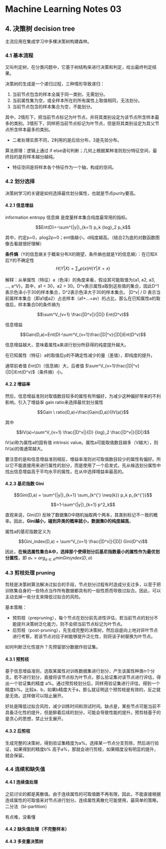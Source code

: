 # Machine Learning Notes 03


## 4. 决策树 decision tree

主流应用在集成学习中多棵决策树构建森林。

### 4.1 基本流程

又叫判定树，在分类问题中，它基于树结构来进行决策和判定，给出最终判定结果。

决策树的生成是一个递归过程，三种情形导致递归：

1. 当前节点包含的样本全属于同一类别，无需划分。
2. 当前属性集为空，或全样本所在的所有属性上取值相同，无法划分。
3. 当前节点包含的样本集合为空，不能划分。

其中，2情形下，把当前节点标记为叶节点，并将其类别设定为该节点所含样本最多的类别。3情形下，同样把当前节点标记为叶节点，但是将其类别设定为其父节点所含样本最多的类别。

* 二者处理实质不同，2利用的是后验分布，3是先验分布。

算法原理：逻辑上通过 if else语句判断；几何上根据某种准则划分特征空间，最终目的是将样本越分越纯。

* 特征空间是将样本各个特征作为一个轴，构成的空间。

### 4.2 划分选择

决策树学习的关键是如何选择最优划分属性，也就是节点purity要高。

#### 4.2.1 信息增益

information entropy 信息熵 是度量样本集合纯度最常用的指标。

$$Ent(D)=-\sum^{|y|}_{k=1} p_k {log}_2 p_k$$

其中，约定p=0，plog2p=0；ent值越小，d纯度越高。（结合2为底的对数函数图像去看就很好理解）

**条件熵**（Y的信息熵关于概率分布X的期望，条件熵也就是Y的信息熵）：在已知X后Y的不确定性
$$H(Y|X) = \sum_x p(x) H(Y|X=x)$$

解释：从单属性（特征）a（色泽）的角度来看，假设其可能取值为{a1, a2, a3, ..., a^V}，其中，a1 < 30，a2 > 30。D^v表示属性a取到这些值的集合，因此D^1表示色泽小于30的样本集合，D^2表示色泽大于30的样本集合。 |D^v| / D 表示当前属样本集合（即a1或a2）占总样本（a1+...+av）的占比，那么在已知属性a的取值后，样本集合D的条件熵为

$$\sum^V_{v=1} \frac{|D^v|}{|D|} Ent(D^v)$$

信息增益

$$Gain(D,a)=Ent(D)-\sum^V_{v=1}\frac{|D|^v}{|D|}Ent(D^v)$$

信息增益越大，意味着属性a来进行划分所获得的纯度提升越大。

在已知属性（特征）a的取值后y的不确定性减少的量（差值），即纯度的提升。

通常前者值 $Ent(D)$（信息熵）大，后者值 $\sum^V_{v=1}\frac{|D|^v}{|D|}Ent(D^v)$（条件熵）小。

#### 4.2.2 增益率

然后，信息增益准则对取值数目较多的属性有所偏好，为减少这种偏好带来的不利影响，引入了增益率 gain ratio来选择最优划分属性

$$Gain \ ratio(D,a)=\frac{Gain(D,a)}{IV(a)}$$

其中

$$IV(a)=\sum^V_{v=1} \frac{|D^v|}{D} {log}_2 \frac{|D^v|}{|D|}$$

IV(a)称为属性a的固有值 intrinsic value。属性a可能取值数目越多（V越大），则IV(a)的值通常越大。

要注意的是和信息增益准则相反，增益率准则对可取值数目较少的属性有偏好。所以它不能直接用来进行属性的划分，而是使用了一个启发式，先从候选划分属性中找出信息增益高于平均水平的属性，在从中选择增益率最高的。

#### 4.2.3 基尼指数 Gini

$$Gini(D,a) = \sum^{|y|}_{k=1}  \sum_{k^{'} \neq{k}} p_k p_{k^{'}}$$

$$=1-\sum^{|y|}_{k=1} p^2_k$$

直观来说，Gini(D) 反映了数据集D中随机抽取两个两本，其类别标记不一致的概率。因此，**Gini越小，碰到异类的概率就小，数据集D的纯度越高**。

属性a的基尼指数定义为

$$Gini_index(D,a) = \sum^V_{v=1} \frac{|D^v|}{|D|} Gini(D^v)$$

因此，**在候选属性集合A中，选择那个使得划分后基尼指数最小的属性作为最优划分属性**，即 $a_* = arg_{a \in A} min Gini_index(D,a)$

### 4.3 剪枝处理 pruning

剪枝是决策树算法解决过拟合的手段，节点划分过程有时造成分支过多，以至于把训练集自身的一些特点当作所有数据都具有的一般性质而导致过拟合。因此，可以主动去掉一些分支来降低过拟合的风险。

基本策略：

* 预剪枝（prepruning），每个节点在划分前先进性评估，若当前节点的划分不能提升决策树泛化能力，则不会把当前节点标记为叶节点。
* 后剪枝（post-pruning），先生成完整的决策树，然后自底向上地对非叶节点进行考察，若该节点对应子树能够提升泛化性，则将该子树替换为叶节点。

如何判断泛化性提升？先预留部分数据作验证集。

#### 4.3.1 预剪枝

基于信息增益准则，选取某属性对训练数据集进行划分，产生该属性种类n个分支。若不进行划分，直接将该节点标为叶节点，那么验证集对该节点进行评估，得出一个验证集的精度 a%。通过预剪枝划分后，同样用验证集进行评估，得到一个精度b%。比较a、b，如果b精度大于a，那么就证明这个预剪枝是有效的，反之就是无效。这样做可以阻止展开。

好处是降低过拟合风险，减少训练时间和测试时间。缺点是，某些节点可能当前不具备泛化性的提升，但是醉着后续的划分，可能会导致性能的提升。预剪枝基于的是贪心的思想，禁止分支展开。

#### 4.3.2 后剪枝

生成完整的决策树，得到验证集精度为a%。选择某一节点分支剪除，然后进行验证，如果得到的精度b% 高于a%，那就会进行剪枝，如果精度没有明显的提升，就会保留。

### 4.4 连续和缺失值

#### 4.4.1 连续值处理

之前讨论的都是离散值。由于连续属性的可取值数不再有限，因此，不能直接根据连续属性的可取值来对节点进行划分。连续属性离散化可能使用，最简单的策略，二分法（bi-partition）

有点难，没看懂

#### 4.4.2 缺失值处理（不完整样本）

#### 4.4.3 多变量决策树

